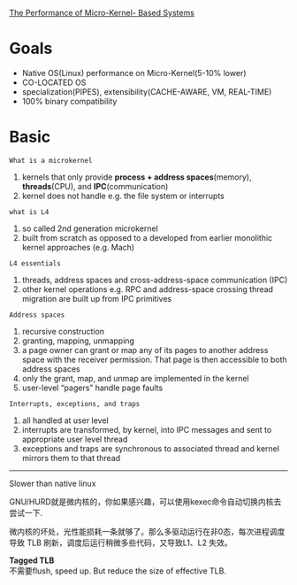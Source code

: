 [The Performance of Micro-Kernel- Based Systems](http://cseweb.ucsd.edu/classes/fa01/cse221/papers/haertig-ukernel-perf-sosp97.pdf)

# Goals


* Native OS(Linux) performance on Micro-Kernel(5-10% lower)
* CO-LOCATED OS
* specialization(PIPES), extensibility(CACHE-AWARE, VM, REAL-TIME)
* 100% binary compatibility

# Basic

`What is a microkernel`

1. kernels that only provide **process + address spaces**(memory), **threads**(CPU), and **IPC**(communication)
2. kernel does not handle e.g. the file system or interrupts

`what is L4`

1. so called 2nd generation microkernel
2. built from scratch as opposed to a developed from earlier monolithic kernel approaches (e.g. Mach)

`L4 essentials`

1. threads, address spaces and cross-address-space communication (IPC)
2. other kernel operations e.g. RPC and address-space crossing thread migration are built up from IPC primitives

`Address spaces`

1. recursive construction
2. granting, mapping, unmapping
3. a page owner can grant or map any of its pages to another address space with the receiver permission.  That page is then accessible to both address spaces
4. only the grant, map, and unmap are implemented in the kernel
5. user-level “pagers” handle page faults

`Interrupts, exceptions, and traps`

1. all handled at user level
2. interrupts are transformed, by kernel, into IPC messages and sent to appropriate user level thread
3. exceptions and traps are synchronous to associated thread and kernel mirrors them to that thread


***

Slower than native linux

GNU/HURD就是微内核的，你如果感兴趣，可以使用kexec命令自动切换内核去尝试一下.

微内核的坏处，光性能损耗一条就够了。那么多驱动运行在非0态，每次进程调度导致 TLB 刷新，调度后运行稍微多些代码，又导致L1、L2 失效。

**Tagged TLB** <br />
  不需要flush, speed up. But reduce the size of effective TLB.
